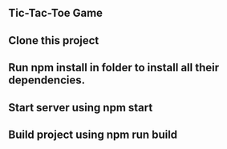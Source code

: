 ## Tic-Tac-Toe Game

## Clone this project

## Run npm install in folder to install all their dependencies.

## Start server using npm start

## Build project using npm run build